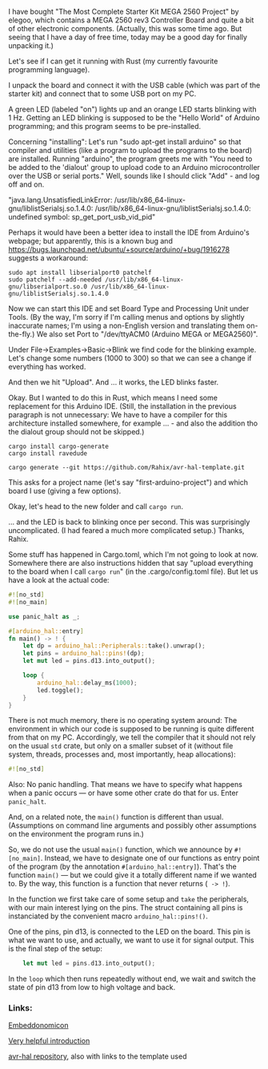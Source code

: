 I have bought "The Most Complete Starter Kit MEGA 2560 Project" by elegoo, which contains a MEGA 2560 rev3 Controller Board and quite a bit of
other electronic components. (Actually, this was some time ago. But seeing that I have a day of free time, today may be a good day for finally
unpacking it.)

Let's see if I can get it running with Rust (my currently favourite programming language).


I unpack the board and connect it with the USB cable (which was part of the starter kit) and connect that to some USB port on my PC. 

A green LED (labeled "on") lights up and an orange LED starts blinking with 1 Hz. Getting an LED blinking is supposed to be the "Hello World" of
Arduino programming; and this program seems to be pre-installed. 

Concerning "installing": Let's run "sudo apt-get install arduino" so that compiler and utilities (like a program to upload the programs to the board)
are installed. 
Running "arduino", the program greets me with "You need to be added to the 'dialout' group to upload code to an Arduino microcontroller over the USB
or serial ports." Well, sounds like I should click "Add" - and log off and on. 

"java.lang.UnsatisfiedLinkError: /usr/lib/x86_64-linux-gnu/liblistSerialsj.so.1.4.0: /usr/lib/x86_64-linux-gnu/liblistSerialsj.so.1.4.0: undefined
symbol: sp_get_port_usb_vid_pid" 

Perhaps it would have been a better idea to install the IDE from Arduino's webpage; but apparently, this is a known bug and 
https://bugs.launchpad.net/ubuntu/+source/arduino/+bug/1916278 suggests a workaround: 
```
sudo apt install libserialport0 patchelf
sudo patchelf --add-needed /usr/lib/x86_64-linux-gnu/libserialport.so.0 /usr/lib/x86_64-linux-gnu/liblistSerialsj.so.1.4.0
```

Now we can start this IDE and set Board Type and Processing Unit under Tools. (By the way, I'm sorry if I'm calling menus and options by slightly
inaccurate names; I'm using a non-English version and translating them on-the-fly.) We also set Port to "/dev/ttyACM0 (Arduino MEGA or MEGA2560)".

Under File->Examples->Basic->Blink we find code for the blinking example. Let's change some numbers (1000 to 300) so that we can see a change if
everything has worked. 

And then we hit "Upload". 
And ... it works, the LED blinks faster. 

Okay. But I wanted to do this in Rust, which means I need some replacement for this Arduino IDE. (Still, the installation in the previous paragraph is
not unnecessary: We have to have a compiler for this architecture installed somewhere, for example ... - and also the addition tho the dialout group
should not be skipped.)

```
cargo install cargo-generate
cargo install ravedude

cargo generate --git https://github.com/Rahix/avr-hal-template.git
```
This asks for a project name (let's say "first-arduino-project") and which board I use (giving a few options).

Okay, let's head to the new folder and call `cargo run`.

... and the LED is back to blinking once per second. This was surprisingly uncomplicated. (I had feared a much more complicated setup.) Thanks, Rahix.

Some stuff has happened in Cargo.toml, which I'm not going to look at now. Somewhere there are also instructions hidden that say "upload everything to
the board when I call `cargo run`" (in the .cargo/config.toml file). But let us have a look at the actual code: 

```rust
#![no_std]
#![no_main]

use panic_halt as _;

#[arduino_hal::entry]
fn main() -> ! {
    let dp = arduino_hal::Peripherals::take().unwrap();
    let pins = arduino_hal::pins!(dp);
    let mut led = pins.d13.into_output();

    loop {
        arduino_hal::delay_ms(1000);
        led.toggle();
    }
}
```

There is not much memory, there is no operating system around: The environment in which our code is supposed to be running is quite different from
that on my PC. Accordingly, we tell the compiler that it should not rely on the usual `std` crate, but only on a smaller subset of it (without file
system, threads, processes and, most importantly, heap allocations): 
```rust
#![no_std]
```
Also: No panic handling. That means we have to specify what happens when a panic occurs — or have some other crate do that for us. Enter `panic_halt`. 

And, on a related note, the `main()` function is different than usual. (Assumptions on command line arguments and possibly other assumptions on the
environment the program runs in.) 

So, we do not use the usual `main()` function, which we announce by `#![no_main]`. Instead, we have to designate one of our functions as entry point
of the program (by the annotation `#[arduino_hal::entry]`). That's the function `main()` — but we could give it a totally different name if we wanted
to. By the way, this function is a function that never returns (` -> !`).

In the function we first take care of some setup and `take` the peripherals, with our main interest lying on the pins. The struct containing all pins
is instanciated by the convenient macro `arduino_hal::pins!()`. 

One of the pins, pin d13, is connected to the LED on the board. This pin is what we want to use, and actually, we want to use it for signal output.
This is the final step of the setup: 
```rust
    let mut led = pins.d13.into_output();
```

In the `loop` which then runs repeatedly without end, we wait and switch the state of pin d13 from low to high voltage and back. 






### Links: 

[Embeddonomicon](https://docs.rust-embedded.org/embedonomicon/preface.html)

[Very helpful introduction](https://creativcoder.dev/rust-on-arduino-uno/)

[avr-hal repository](https://github.com/Rahix/avr-hal), also with links to the template used
